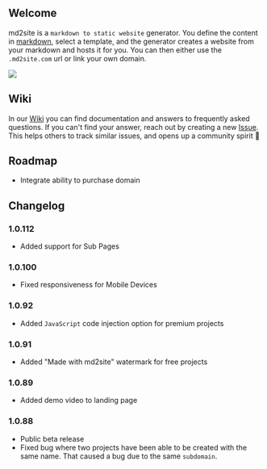 ## Welcome
md2site is a `markdown to static website` generator. You define the content in [markdown](https://www.markdownguide.org/basic-syntax/), select a template, and the generator creates a website from your markdown and hosts it for you. You can then either use the `.md2site.com` url or link your own domain.

[![](https://img.youtube.com/vi/EJFVtK-iukA/0.jpg)](https://www.youtube.com/watch?v=EJFVtK-iukA "Watch this video to learn more")

## Wiki
In our [Wiki](https://github.com/davidseek/md2site-support/wiki/md2site-Documentation) you can find documentation and answers to frequently asked questions. If you can't find your answer, reach out by creating a new [Issue](https://github.com/davidseek/md2site-support/issues). This helps others to track similar issues, and opens up a community spirit 🎉

## Roadmap
- Integrate ability to purchase domain

## Changelog
### 1.0.112
- Added support for Sub Pages
### 1.0.100
- Fixed responsiveness for Mobile Devices
### 1.0.92 
- Added `JavaScript` code injection option for premium projects
### 1.0.91
- Added "Made with md2site" watermark for free projects
### 1.0.89
- Added demo video to landing page
### 1.0.88
- Public beta release
- Fixed bug where two projects have been able to be created with the same name. That caused a bug due to the same `subdomain`. 
